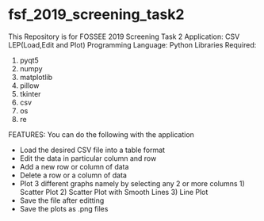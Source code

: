 # fsf_2019_screening_task2
  This Repository is for FOSSEE 2019 Screening Task 2 
  Application: CSV LEP(Load,Edit and Plot)
  Programming Language: Python
  Libraries Required: 
  1) pyqt5
  2) numpy
  3) matplotlib
  4) pillow
  5) tkinter
  6) csv
  7) os
  8) re

  FEATURES:
  You can do the following with the application
  - Load the desired CSV file into a table format
  - Edit the data in particular column and row
  - Add a new row or column of data
  - Delete a row or a column of data
  - Plot 3 different graphs namely by selecting any 2 or more columns 
 		1) Scatter Plot
 		2) Scatter Plot with Smooth Lines
 		3) Line Plot
  - Save the file after editting
  - Save the plots as .png files
  


